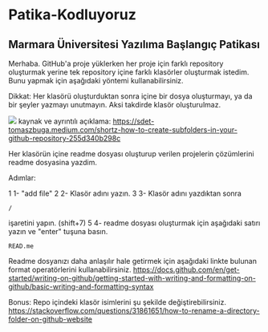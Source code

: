 # Patika-Kodluyoruz
## Marmara Üniversitesi Yazılıma Başlangıç Patikası

Merhaba.
GitHub'a proje yüklerken her proje için farklı repository oluşturmak yerine tek repository içine farklı klasörler oluşturmak istedim.
Bunu yapmak için aşağıdaki yöntemi kullanabilirsiniz.

Dikkat: Her klasörü oluşturduktan sonra içine bir dosya oluşturmayı, ya da bir şeyler yazmayı unutmayın. Aksi takdirde klasör oluşturulmaz.

![](https://miro.medium.com/max/640/1*bAAiw1pNFLqJliGO-2ETSg.gif)
kaynak ve ayrıntılı açıklama: 
https://sdet-tomaszbuga.medium.com/shortz-how-to-create-subfolders-in-your-github-repository-255d340b298c

Her klasörün içine readme dosyası oluşturup verilen projelerin çözümlerini readme dosyasina yazdim.

Adımlar:

1 1- "add file"
2 2- Klasör adını yazın.
3 3- Klasör adını yazdıktan sonra

 ```/```
 
 işaretini yapın. (shift+7)
5 4- readme dosyası oluşturmak için aşağıdaki satırı yazın ve "enter" tuşuna basın.

```READ.me```

Readme dosyanızı daha anlaşılır hale getirmek için aşağıdaki linkte bulunan format operatörlerini kullanabilirsiniz.
https://docs.github.com/en/get-started/writing-on-github/getting-started-with-writing-and-formatting-on-github/basic-writing-and-formatting-syntax

Bonus: Repo içindeki klasör isimlerini şu şekilde değiştirebilirsiniz.
https://stackoverflow.com/questions/31861651/how-to-rename-a-directory-folder-on-github-website 

